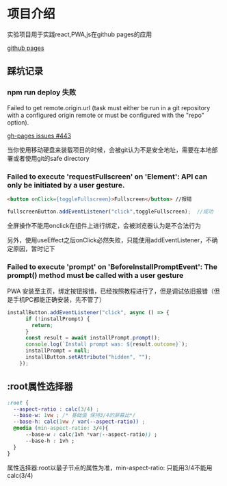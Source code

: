 # 项目介绍

实验项目用于实践react,PWA,js在github pages的应用

[github pages](https://severinzhong.github.io/githubpage/)

## 踩坑记录

### npm run deploy 失败

Failed to get remote.origin.url (task must either be run in a git repository with a configured origin remote or must be configured with the "repo" option).

[gh-pages issues #443](https://github.com/tschaub/gh-pages/issues/443)

当你使用移动硬盘来装载项目的时候，会被git认为不是安全地址，需要在本地部署或者使用git的safe directory

### Failed to execute 'requestFullscreen' on 'Element': API can only be initiated by a user gesture.

```html
<button onClick={toggleFullscreen}>Fullscreen</button> //报错
```

```js
fullscreenButton.addEventListener("click",toggleFullscreen);  //成功
```

全屏操作不能用onclick在组件上进行绑定，会被浏览器认为是不合法行为

另外，使用useEffect之后onClick必然失败，只能使用addEventListener，不确定原因，暂时记下

### Failed to execute 'prompt' on 'BeforeInstallPromptEvent': The prompt() method must be called with a user gesture

PWA 安装至主页，绑定按钮报错，已经按照教程进行了，但是调试依旧报错（但是手机PC都能正确安装，先不管了）

```js
installButton.addEventListener("click", async () => {
      if (!installPrompt) {
        return;
      }
      const result = await installPrompt.prompt();
      console.log(`Install prompt was: ${result.outcome}`);
      installPrompt = null;
      installButton.setAttribute("hidden", "");
    });
```

## :root属性选择器

```css
:root {
  --aspect-ratio : calc(3/4) ;
  --base-w: 1vw ; /* 基础值 保持3/4的屏幕比*/
  --base-h: calc(1vw / var(--aspect-ratio)) ;
  @media (min-aspect-ratio: 3/4){
      --base-w : calc(1vh *var(--aspect-ratio)) ; 
      --base-h : 1vh ;
  }
}
```
属性选择器:root以最子节点的属性为准，min-aspect-ratio: 只能用3/4不能用calc(3/4)

